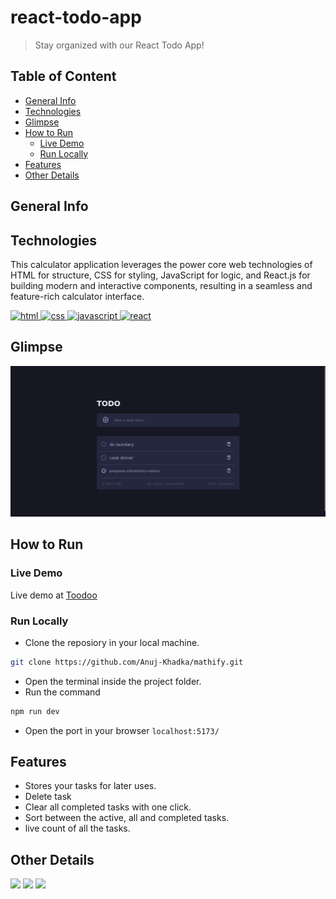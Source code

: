 # react-todo-app
> Stay organized with our React Todo App!

## Table of Content 
- [General Info](#general-info)
- [Technologies](#technologies)
- [Glimpse](#glimpse)
- [How to Run](#how-to-run)
    - [Live Demo](#live-demo)
    - [Run Locally](#run-locally)
- [Features](#features)
- [Other Details](#other-details)

## General Info

## Technologies
This calculator application leverages the power core web technologies of HTML for structure, CSS for styling, JavaScript for logic, and React.js for building modern and interactive components, resulting in a seamless and feature-rich calculator interface. 
<p>
    <a href="https://pytorch.org/" target="_blank" rel="noreferrer">
        <img src="https://img.shields.io/badge/HTML-e34c26?style=for-the-badge&logo=HTML&logoColor=white" alt="html"/>
    </a>
    <a href="https://www.python.org" target="_blank" rel="noreferrer">
        <img src="https://img.shields.io/badge/CSS-264de4?style=for-the-badge&logo=CSS&logoColor=blue"
            alt="css" />
    </a>
    <a href="https://pytorch.org/" target="_blank" rel="noreferrer">
        <img src="https://img.shields.io/badge/JavaScript-F0DB4F?style=for-the-badge&logo=JavaScript&logoColor=white" alt="javascript"/>
    </a>
    <a href="https://www.python.org" target="_blank" rel="noreferrer">
        <img src="https://img.shields.io/badge/React-61DBFB?style=for-the-badge&logo=React&logoColor=blue"
            alt="react" />
    </a>
</p>

## Glimpse
<p>
    <img src="documentations/images/reacttodo.png" alt="todo-glimpse-1" />
</p>

## How to Run
### Live Demo
Live demo at <a href="https://react-toodoo.netlify.app">Toodoo</a>

### Run Locally
- Clone the reposiory in your local machine.
```bash
git clone https://github.com/Anuj-Khadka/mathify.git
```
- Open the terminal inside the project folder.
- Run the command
```bash
npm run dev
```
- Open the port in your browser `localhost:5173/` <br/>


## Features
- Stores your tasks for later uses.
- Delete task
- Clear all completed tasks with one click.
- Sort between the active, all and completed tasks.
- live count of all the tasks.


## Other Details
 <p align="left">
    <img src="https://img.shields.io/github/contributors/anuj-khadka/react-todo-app?style=for-the-badge" />
    <img src="https://img.shields.io/github/commit-activity/t/Anuj-Khadka/react-todo-app?style=for-the-badge" />
    <img src="https://img.shields.io/github/forks/anuj-khadka/react-todo-app?style=for-the-badge" />
</p>
